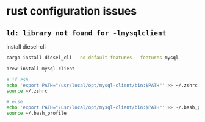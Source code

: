 # rust configuration issues

## `ld: library not found for -lmysqlclient`

install diesel-cli

```bash
cargo install diesel_cli --no-default-features --features mysql
```

```bash
brew install mysql-client

# if zsh
echo 'export PATH="/usr/local/opt/mysql-client/bin:$PATH"' >> ~/.zshrc
source ~/.zshrc

# else
echo 'export PATH="/usr/local/opt/mysql-client/bin:$PATH"' >> ~/.bash_profile
source ~/.bash_profile
```
